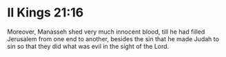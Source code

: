 # II Kings 21:16

Moreover, Manasseh shed very much innocent blood, till he had filled Jerusalem from one end to another, besides the sin that he made Judah to sin so that they did what was evil in the sight of the Lord.
